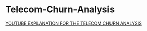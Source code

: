 # Telecom-Churn-Analysis
[YOUTUBE EXPLANATION FOR THE TELECOM CHURN ANALYSIS](https://youtu.be/lM2DQ7FzCkI)
